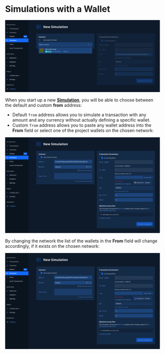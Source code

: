 # Simulations with a Wallet

![](<../../.gitbook/assets/image (75).png>)

When you start up a new [**Simulation**](../../simulations-and-forks/how-to-simulate-a-transaction/), you will be able to choose between the default and custom **from** address:

* Default `from` address allows you to simulate a transaction with any amount and any currency without actually defining a specific wallet.
* Custom `from` address allows you to paste any wallet address into the **From** field or select one of the project wallets on the chosen network:

![](<../../.gitbook/assets/image (91).png>)

By changing the network the list of the wallets in the **From** field will change accordingly, if it exists on the chosen network:

![](<../../.gitbook/assets/image (88).png>)
